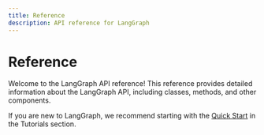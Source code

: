 ```yaml
---
title: Reference
description: API reference for LangGraph
---
```


# Reference

Welcome to the LangGraph API reference! This reference provides detailed information about the LangGraph API, including classes, methods, and other components.

If you are new to LangGraph, we recommend starting with the [Quick Start](../tutorials/introduction.ipynb) in the Tutorials section.